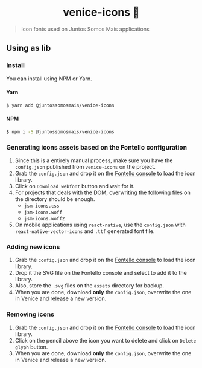 <h1 align="center">venice-icons 🎨</h1>

> Icon fonts used on Juntos Somos Mais applications

## Using as lib

### Install

You can install using NPM or Yarn.

#### Yarn

```sh
$ yarn add @juntossomosmais/venice-icons
```

#### NPM

```sh
$ npm i -S @juntossomosmais/venice-icons
```

### Generating icons assets based on the Fontello configuration

1. Since this is a entirely manual process, make sure you have the `config.json` published from `venice-icons` on the project.
2. Grab the `config.json` and drop it on the [Fontello console](http://fontello.com/) to load the icon library.
3. Click on `Download webfont` button and wait for it.
4. For projects that deals with the DOM, overwriting the following files on the directory should be enough.
    - `jsm-icons.css`
    - `jsm-icons.woff`
    - `jsm-icons.woff2`
5. On mobile applications using `react-native`, use the `config.json` with `react-native-vector-icons` and `.ttf` generated font file.

### Adding new icons
1. Grab the `config.json` and drop it on the [Fontello console](http://fontello.com/) to load the icon library.
2. Drop it the SVG file on the Fontello console and select to add it to the library.
3. Also, store the `.svg` files on the `assets` directory for backup.
3. When you are done, download **only** the `config.json`, overwrite the one in Venice and release a new version.

### Removing icons
1. Grab the `config.json` and drop it on the [Fontello console](http://fontello.com/) to load the icon library.
2. Click on the pencil above the icon you want to delete and click on `Delete glyph` button.
3. When you are done, download **only** the `config.json`, overwrite the one in Venice and release a new version.
